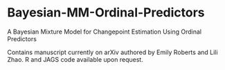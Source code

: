 # Bayesian-MM-Ordinal-Predictors
A Bayesian Mixture Model for Changepoint Estimation Using Ordinal Predictors

Contains manuscript currently on arXiv authored by Emily Roberts and Lili Zhao. R and JAGS code available upon request.
